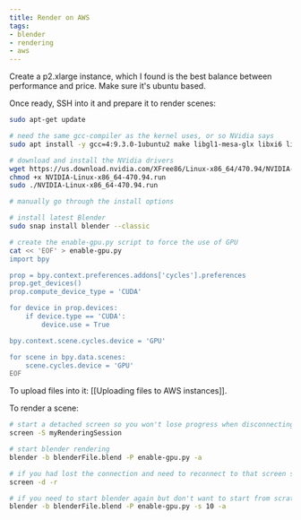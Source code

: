 ```yaml
---
title: Render on AWS
tags:
- blender
- rendering
- aws
---
```


Create a p2.xlarge instance, which I found is the best balance between performance and price. Make sure it's ubuntu based.

Once ready, SSH into it and prepare it to render scenes:

```bash
sudo apt-get update

# need the same gcc-compiler as the kernel uses, or so NVidia says
sudo apt install -y gcc=4:9.3.0-1ubuntu2 make libgl1-mesa-glx libxi6 libxrender1

# download and install the NVidia drivers
wget https://us.download.nvidia.com/XFree86/Linux-x86_64/470.94/NVIDIA-Linux-x86_64-470.94.run
chmod +x NVIDIA-Linux-x86_64-470.94.run
sudo ./NVIDIA-Linux-x86_64-470.94.run

# manually go through the install options

# install latest Blender
sudo snap install blender --classic

# create the enable-gpu.py script to force the use of GPU
cat << 'EOF' > enable-gpu.py
import bpy

prop = bpy.context.preferences.addons['cycles'].preferences
prop.get_devices()
prop.compute_device_type = 'CUDA'

for device in prop.devices:
    if device.type == 'CUDA':
        device.use = True

bpy.context.scene.cycles.device = 'GPU'

for scene in bpy.data.scenes:
    scene.cycles.device = 'GPU'
EOF
```

To upload files into it: [[Uploading files to AWS instances]].

To render a scene:

```bash
# start a detached screen so you won't lose progress when disconnecting
screen -S myRenderingSession

# start blender rendering
blender -b blenderFile.blend -P enable-gpu.py -a

# if you had lost the connection and need to reconnect to that screen session
screen -d -r

# if you need to start blender again but don't want to start from scratch, but instead, frame 10
blender -b blenderFile.blend -P enable-gpu.py -s 10 -a
```
